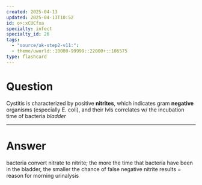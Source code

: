 ```yaml
---
created: 2025-04-13
updated: 2025-04-13T10:52
id: o>:xCUCfxa
specialty: infect
specialty_id: 26
tags:
  - "source/ak-step2-v11:": 
  - theme/uworld::10000-99999::22000+::106575
type: flashcard
---
```


# Question
Cystitis is characterized by positive **nitrites**, which indicates gram **negative** organisms (especially E. coli), and their lvls correlates w/ the incubation time of bacteria *bladder*

---

# Answer
bacteria convert nitrate to nitrite; the more the time that bacteria have been in the bladder, the smaller the chance of false negative nitrite results = reason for morning urinalysis